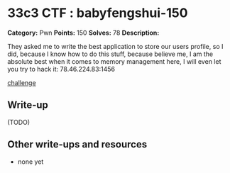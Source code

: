 # 33c3 CTF : babyfengshui-150

**Category:** Pwn
**Points:** 150
**Solves:** 78
**Description:**

They asked me to write the best application to store our users profile, so I did, because I know how to do this stuff, because believe me, I am the absolute best when it comes to memory management here, I will even let you try to hack it: 78.46.224.83:1456

[challenge](babyfengshui.tar.xz)

## Write-up

(TODO)

## Other write-ups and resources

* none yet
